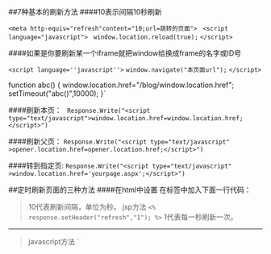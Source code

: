 ##7种基本的刷新方法
####10表示间隔10秒刷新



`<meta http-equiv="refresh"content="10;url=跳转的页面"> `
`<script language="javascript">`
   ` window.location.reload(true);`
`</script>`

####如果是你要刷新某一个iframe就把window给换成frame的名字或ID号

`<script language=''javascript''>`
    `window.navigate("本页面url");`
`</script>`

function abc()
{
    window.location.href="/blog/window.location.href";
    setTimeout("abc()",10000);
}`

####刷新本页：
   ` Response.Write("<script type="text/javascript">window.location.href=window.location.href;</script>")`
   
####刷新父页：
    `Response.Write("<script type="text/javascript" >opener.location.href=opener.location.href;</script>")`
    
####转到指定页:
    `Response.Write("<script type="text/javascript" >window.location.href='yourpage.aspx';</script>")`
    
##定时刷新页面的三种方法
####在html中设置 在<head>标签中加入下面一行代码：
    <meta http-equiv="refresh" content="10">
>10代表刷新间隔，单位为秒。 jsp方法
    `<% response.setHeader("refresh","1"); %>`
>1代表每一秒刷新一次。
***
>javascript方法
`<script type="text/javascript">
    setTimeout("self.location.reload();",1000);
<script>`
1000代表1000毫秒，即1秒。